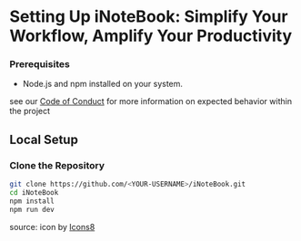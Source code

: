 # Setting Up iNoteBook: Simplify Your Workflow, Amplify Your Productivity

### Prerequisites

* Node.js and npm installed on your system.

see our [Code of Conduct](CODE-OF-CONDUCT.md) for more information on expected behavior within the project

## Local Setup

### Clone the Repository
```bash
git clone https://github.com/<YOUR-USERNAME>/iNoteBook.git
cd iNoteBook
npm install
npm run dev
```

source:
 <a  href="https://icons8.com/"></a> icon by <a href="https://icons8.com">Icons8</a>
